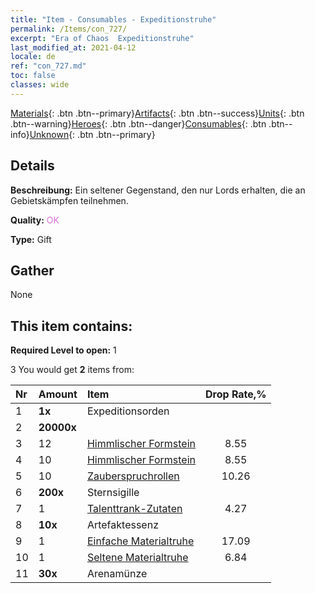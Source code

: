 ```yaml
---
title: "Item - Consumables - Expeditionstruhe"
permalink: /Items/con_727/
excerpt: "Era of Chaos  Expeditionstruhe"
last_modified_at: 2021-04-12
locale: de
ref: "con_727.md"
toc: false
classes: wide
---
```

 [Materials](/de/Items/){: .btn .btn--primary}[Artifacts](/de/Items/Artifacts/){: .btn .btn--success}[Units](/de/Items/Units/){: .btn .btn--warning}[Heroes](/de/Items/Heroes/){: .btn .btn--danger}[Consumables](/de/Items/Consumables/){: .btn .btn--info}[Unknown](/de/Items/Unknown/){: .btn .btn--primary}

## Details
 **Beschreibung:** Ein seltener Gegenstand, den nur Lords erhalten, die an Gebietskämpfen teilnehmen.

 **Quality:** <span style="color: #DA70D6">OK</span>

 **Type:** Gift

## Gather

  None

## This item contains:

 **Required Level to open:** 1

 3 You would get **2** items  from:

  | Nr | Amount |     Item    | Drop Rate,% |
  |:---|:-------|:------------|:---------:|
  | 1 |  **1x** | Expeditionsorden |  | 0 | 
  | 2 |  **20000x** | <i class="fas fa-coins"/> |  | 17.09 | 
  | 3 | 12 | [Himmlischer Formstein](/de/Items/art_188/) | 8.55 | 
  | 4 | 10 | [Himmlischer Formstein](/de/Items/art_188/) | 8.55 | 
  | 5 | 10 | [Zauberspruchrollen](/de/Items/con_694/) | 10.26 | 
  | 6 |  **200x** | Sternsigille |  | 10.26 | 
  | 7 | 1 | [Talenttrank-Zutaten](/de/Items/con_1120/) | 4.27 | 
  | 8 |  **10x** | Artefaktessenz |  | 8.55 | 
  | 9 | 1 | [Einfache Materialtruhe](/de/Items/con_756/) | 17.09 | 
  | 10 | 1 | [Seltene Materialtruhe](/de/Items/con_757/) | 6.84 | 
  | 11 |  **30x** | Arenamünze |  | 8.55 | 
